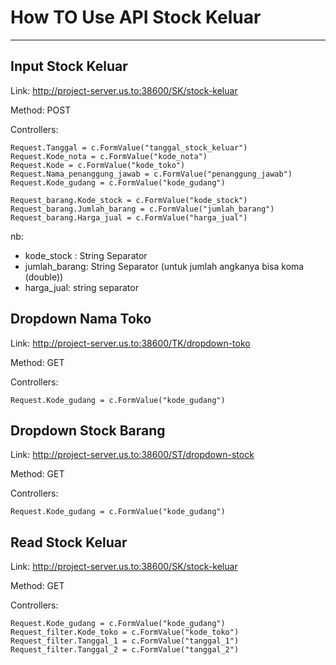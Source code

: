 # How TO Use API Stock Keluar
__________
##  Input Stock Keluar

Link: http://project-server.us.to:38600/SK/stock-keluar

Method: POST

Controllers:

    Request.Tanggal = c.FormValue("tanggal_stock_keluar")
	Request.Kode_nota = c.FormValue("kode_nota")
	Request.Kode = c.FormValue("kode_toko")
	Request.Nama_penanggung_jawab = c.FormValue("penanggung_jawab")
	Request.Kode_gudang = c.FormValue("kode_gudang")

	Request_barang.Kode_stock = c.FormValue("kode_stock")
	Request_barang.Jumlah_barang = c.FormValue("jumlah_barang")
	Request_barang.Harga_jual = c.FormValue("harga_jual")

nb: 
- kode_stock : String Separator
- jumlah_barang: String Separator (untuk jumlah angkanya bisa koma (double))
- harga_jual: string separator

##  Dropdown Nama Toko

Link: http://project-server.us.to:38600/TK/dropdown-toko

Method: GET

Controllers:

    Request.Kode_gudang = c.FormValue("kode_gudang")

##  Dropdown Stock Barang

Link: http://project-server.us.to:38600/ST/dropdown-stock

Method: GET

Controllers:

    Request.Kode_gudang = c.FormValue("kode_gudang")

##  Read Stock Keluar

Link: http://project-server.us.to:38600/SK/stock-keluar

Method: GET

Controllers:

    Request.Kode_gudang = c.FormValue("kode_gudang")
	Request_filter.Kode_toko = c.FormValue("kode_toko")
	Request_filter.Tanggal_1 = c.FormValue("tanggal_1")
	Request_filter.Tanggal_2 = c.FormValue("tanggal_2")

